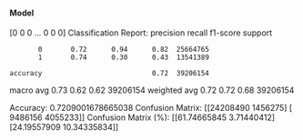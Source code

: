 #### Model
[0 0 0 ... 0 0 0]
Classification Report:
              precision    recall  f1-score   support

           0       0.72      0.94      0.82  25664765
           1       0.74      0.30      0.43  13541389

    accuracy                           0.72  39206154
   macro avg       0.73      0.62      0.62  39206154
weighted avg       0.72      0.72      0.68  39206154

Accuracy: 0.7209001678665038
Confusion Matrix:
[[24208490  1456275]
 [ 9486156  4055233]]
Confusion Matrix (%):
[[61.74665845  3.71440412]
 [24.19557909 10.34335834]]
